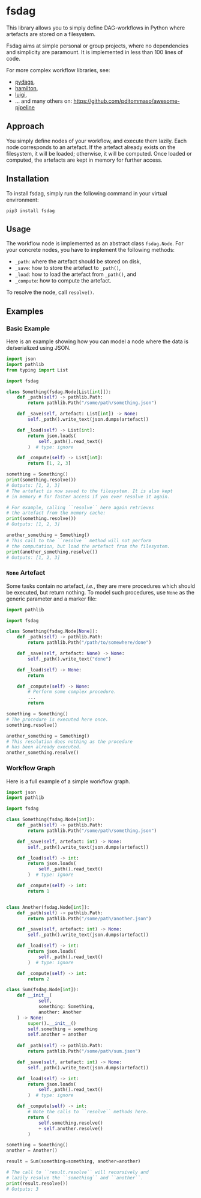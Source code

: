 # fsdag



This library allows you to simply define DAG-workflows in Python where artefacts are stored on a filesystem.

Fsdag aims at simple personal or group projects, where no dependencies and simplicity are paramount.
It is implemented in less than 100 lines of code.

For more complex workflow libraries, see:
* [pydags],
* [hamilton],
* [luigi],
* ... and many others on: https://github.com/pditommaso/awesome-pipeline

[pydags]: https://pypi.org/project/pydags/
[hamilton]: https://pypi.org/project/sf-hamilton/
[luigi]: https://pypi.org/project/luigi/

## Approach

You simply define nodes of your workflow, and execute them lazily.
Each node corresponds to an artefact.
If the artefact already exists on the filesystem, it will be loaded; otherwise, it will be computed.
Once loaded or computed, the artefacts are kept in memory for further access.

## Installation

To install fsdag, simply run the following command in your virtual environment:
```
pip3 install fsdag
```

## Usage

The workflow node is implemented as an abstract class `fsdag.Node`.
For your concrete nodes, you have to implement the following methods:
* `_path`: where the artefact should be stored on disk,
* `_save`: how to store the artefact to `_path()`,
* `_load`: how to load the artefact from `_path()`, and
* `_compute`: how to compute the artefact.

To resolve the node, call `resolve()`.

## Examples

### Basic Example

Here is an example showing how you can model a node where the data is de/serialized using JSON.

```python
import json
import pathlib
from typing import List

import fsdag

class Something(fsdag.Node[List[int]]):
    def _path(self) -> pathlib.Path:
        return pathlib.Path("/some/path/something.json")

    def _save(self, artefact: List[int]) -> None:
        self._path().write_text(json.dumps(artefact))

    def _load(self) -> List[int]:
        return json.loads(
            self._path().read_text()
        )  # type: ignore

    def _compute(self) -> List[int]:
        return [1, 2, 3]

something = Something()
print(something.resolve())
# Outputs: [1, 2, 3]
# The artefact is now saved to the filesystem. It is also kept
# in memory # for faster access if you ever resolve it again.

# For example, calling ``resolve`` here again retrieves
# the artefact from the memory cache:
print(something.resolve())
# Outputs: [1, 2, 3]

another_something = Something()
# This call to the ``resolve`` method will not perform
# the computation, but load the artefact from the filesystem.
print(another_something.resolve())
# Outputs: [1, 2, 3]
```

### `None` Artefact

Some tasks contain no artefact, *i.e.*, they are mere procedures which should be executed, but return nothing.
To model such procedures, use `None` as the generic parameter and a marker file:

```python
import pathlib

import fsdag

class Something(fsdag.Node[None]):
    def _path(self) -> pathlib.Path:
        return pathlib.Path("/path/to/somewhere/done")

    def _save(self, artefact: None) -> None:
        self._path().write_text("done")

    def _load(self) -> None:
        return

    def _compute(self) -> None:
        # Perform some complex procedure.
        ...
        return

something = Something()
# The procedure is executed here once.
something.resolve()

another_something = Something()
# This resolution does nothing as the procedure 
# has been already executed.
another_something.resolve()
```

### Workflow Graph

Here is a full example of a simple workflow graph.

```python
import json
import pathlib

import fsdag

class Something(fsdag.Node[int]):
    def _path(self) -> pathlib.Path:
        return pathlib.Path("/some/path/something.json")

    def _save(self, artefact: int) -> None:
        self._path().write_text(json.dumps(artefact))

    def _load(self) -> int:
        return json.loads(
            self._path().read_text()
        )  # type: ignore

    def _compute(self) -> int:
        return 1


class Another(fsdag.Node[int]):
    def _path(self) -> pathlib.Path:
        return pathlib.Path("/some/path/another.json")

    def _save(self, artefact: int) -> None:
        self._path().write_text(json.dumps(artefact))

    def _load(self) -> int:
        return json.loads(
            self._path().read_text()
        )  # type: ignore

    def _compute(self) -> int:
        return 2

class Sum(fsdag.Node[int]):
    def __init__(
            self, 
            something: Something, 
            another: Another
    ) -> None:
        super().__init__()
        self.something = something
        self.another = another
    
    def _path(self) -> pathlib.Path:
        return pathlib.Path("/some/path/sum.json")

    def _save(self, artefact: int) -> None:
        self._path().write_text(json.dumps(artefact))

    def _load(self) -> int:
        return json.loads(
            self._path().read_text()
        )  # type: ignore

    def _compute(self) -> int:
        # Note the calls to ``resolve`` methods here.
        return (
            self.something.resolve() 
            + self.another.resolve()
        )

something = Something()
another = Another()

result = Sum(something=something, another=another)

# The call to ``result.resolve`` will recursively and 
# lazily resolve the ``something`` and ``another``.
print(result.resolve())
# Outputs: 3
```
